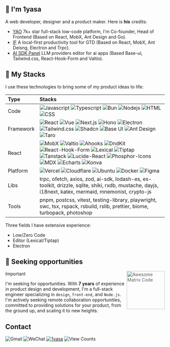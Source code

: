 ## 👋 I'm 1yasa

A web developer, designer and a product maker. Here is **his** credits:

- [YAO](https://yaoapps.com/) 7k+ star full-stack low-code platform, I'm Co-founder, Head of Frontend (Based on React, MobX, Ant Design and Go).
- [IF](https://if.openages.com/) A local-first productivity tool for GTD (Based on React, MobX, Ant Deisng, Electron and Trpc).
- [AI SDK Panel](https://stack.matrixages.com/ai-sdk-panel) LLM providers editor for ai apps (Based Base-ui, Tailwind.css, React-Hook-Form and Valtio).

## 💅 My Stacks

I use these technologies to bring some of my product ideas to life:

<table>
  <thead>
    <tr>
      <th align="left">Type</th>
      <th align="left">Stacks</th>
    </tr>
  </thead>
  <tbody>
    <tr>
      <td>Code</td>
      <td>
        <img alt="Javascript" src="https://img.shields.io/badge/Javascript-efb100?logo=javascript&logoColor=white">
        <img alt="Typescript" src="https://img.shields.io/badge/Typescript-00a6f4?logo=typescript&logoColor=white">
        <img alt="Bun" src="https://img.shields.io/badge/Bun-ffd6a8?logo=bun">
        <img alt="Nodejs" src="https://img.shields.io/badge/Nodejs-5ea500?logo=node.js&logoColor=white">
        <img alt="HTML" src="https://img.shields.io/badge/HTML-f54a00?logo=html5&logoColor=white">
        <img alt="CSS" src="https://img.shields.io/badge/CSS-00a6f4?logo=css&logoColor=white">
      </td>
    </tr>
    <tr>
      <td>Framework</td>
      <td>
        <img alt="React" src="https://img.shields.io/badge/React-0092b8?logo=react&logoColor=white">
        <img alt="Vue" src="https://img.shields.io/badge/Vue-00a63e?logo=vue.js&logoColor=white">
        <img alt="Next.js" src="https://img.shields.io/badge/Next.js-000000?logo=next.js&logoColor=white">
        <img alt="Hono" src="https://img.shields.io/badge/Hono-e17100?logo=hono&logoColor=white">
        <img alt="Electron" src="https://img.shields.io/badge/Electron-0092b8?logo=electron&logoColor=white">
        <img alt="Tailwind.css" src="https://img.shields.io/badge/Tailwind.css-00a6f4?logo=tailwindcss&logoColor=white">
        <img alt="Shadcn" src="https://img.shields.io/badge/Shadcn-45556c?logo=shadcn/ui&logoColor=white">
        <img alt="Base UI" src="https://img.shields.io/badge/Base%20UI-737373?logo=mui&logoColor=white">
        <img alt="Ant Design" src="https://img.shields.io/badge/Ant%20Design-7c86ff?logo=antdesign&logoColor=white">
        <img alt="Taro" src="https://img.shields.io/badge/Taro-193cb8?logo=wechat&logoColor=white">
      </td>
    </tr>
    <tr>
      <td>React</td>
      <td>
        <img alt="MobX" src="https://img.shields.io/badge/MobX-e17100?logo=mobx&logoColor=white">
        <img alt="Valtio" src="https://img.shields.io/badge/Valtio-00d3f2?logo=redux&logoColor=white">
        <img alt="Ahooks" src="https://img.shields.io/badge/Ahooks-615fff?logo=alamy&logoColor=white">
        <img alt="DndKit" src="https://img.shields.io/badge/DndKit-62748e?logo=excalidraw&logoColor=white">
        <img alt="React-Hook-Form" src="https://img.shields.io/badge/React%20Hook%20Form-e60076?logo=react-hook-form&logoColor=white">
        <img alt="Lexical" src="https://img.shields.io/badge/Lexical-0084d1?logo=meta&logoColor=white">
        <img alt="Tiptap" src="https://img.shields.io/badge/Tiptap-d4d4d8?logo=at%26t&logoColor=white">
        <img alt="Tanstack" src="https://img.shields.io/badge/Tanstack-00bc7d?logo=bookstack&logoColor=white">
        <img alt="Lucide-React" src="https://img.shields.io/badge/Lucide%20React-fb2c36?logo=lucide&logoColor=white">
        <img alt="Phosphor-Icons" src="https://img.shields.io/badge/Phosphor%20Icons-7ccf00?logo=phosphoricons&logoColor=white">
        <img alt="MDX" src="https://img.shields.io/badge/MDX-efb100?logo=mdx&logoColor=white">
        <img alt="Echarts" src="https://img.shields.io/badge/Echarts-f6339a?logo=apacheecharts&logoColor=white">
        <img alt="Konva" src="https://img.shields.io/badge/Konva-0084d1?logo=konva&logoColor=white">
      </td>
    </tr>
    <tr>
      <td>Platform</td>
      <td>
        <img alt="Vercel" src="https://img.shields.io/badge/Vercel-000000?logo=vercel&logoColor=white">
        <img alt="Cloudflare" src="https://img.shields.io/badge/Cloudflare-fd9a00?logo=cloudflare&logoColor=white">
        <img alt="Ubuntu" src="https://img.shields.io/badge/Ubuntu-f54a00?logo=ubuntu&logoColor=white">
        <img alt="Docker" src="https://img.shields.io/badge/Docker-2b7fff?logo=docker&logoColor=white">
        <img alt="Figma" src="https://img.shields.io/badge/Figma-9810fa?logo=figma&logoColor=white">
      </td>
    </tr>
    <tr>
      <td>Libs</td>
      <td>trpc, ofetch, axios, zod, ai-sdk, lodash-es, es-toolkit, drizzle, sqlite, shiki, rxdb, mustache, dayjs, i18next, katex, mermaid, mnemonist, crypto-js</td>
    </tr>
    <tr>
      <td>Tools</td>
      <td>pnpm, postcss, vitest, testing-library, playwright, swc, tsx, rspack, rsbuild, rslib, prettier, biome, turbopack, photoshop</td>
    </tr>
  </tbody>
</table>

Three fields I have extensive experience:

- Low/Zero Code
- Editor (Lexical/Tiptap)
- Electron

## 🚀 Seeking opportunities

> <img src = 'https://github.com/MarikIshtar007/MarikIshtar007/blob/master/images/matrix.gif' alt = 'Awesome Matrix Code' align='right' width="120" height="120" /> 

> [!IMPORTANT]
> I'm seeking for opportunities. With **7 years** of experience in product design and development, I'm a full-stack engineer specializing in `design`, `front-end`, and `Node.js`. I'm actively seeking remote collaboration opportunities, committed to providing solutions for your product, from the ground up, and scaling it to new heights.

## Contact

![Gmail](https://img.shields.io/badge/xiewendao@gmail.com-2b7fff?logo=gmail&logoColor=white)
![WeChat](https://img.shields.io/badge/Mrhehero-00c951?logo=wechat&logoColor=white)
[![1yasa](https://img.shields.io/badge/1yasa-000?logo=x&logoColor=white)](https://x.com/iyasa_hq)
![View Counts](https://komarev.com/ghpvc/?username=1yasa&base=126003&color=000000)

